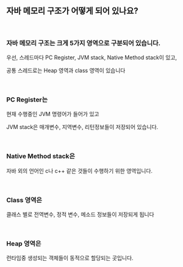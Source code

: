 ## 자바 메모리 구조가 어떻게 되어 있나요?

<br/>

### 자바 메모리 구조는 크게 5가지 영역으로 구분되어 있습니다.

우선, 스레드마다 PC Register, JVM stack, Native Method stack이 있고,

공통 스레드로는 Heap 영역과 class 영역이 있습니다

<br/>

### PC Register는 

현재 수행중인 JVM 명령어가 들어가 있고


JVM stack은 매개변수, 지역변수, 리턴정보들이 저장되어 있습니다.

<br/>

### Native Method stack은 

자바 외의 언어인 c나 c++ 같은 것들이 수행하기 위한 영역입니다.

<br/>

### Class 영역은 

클래스 별로 전역변수, 정적 변수, 메소드 정보들이 저장되게 됩니다

<br/>

### Heap 영역은 

런타임중 생성되는 객체들이 동적으로 할당되는 곳입니다.